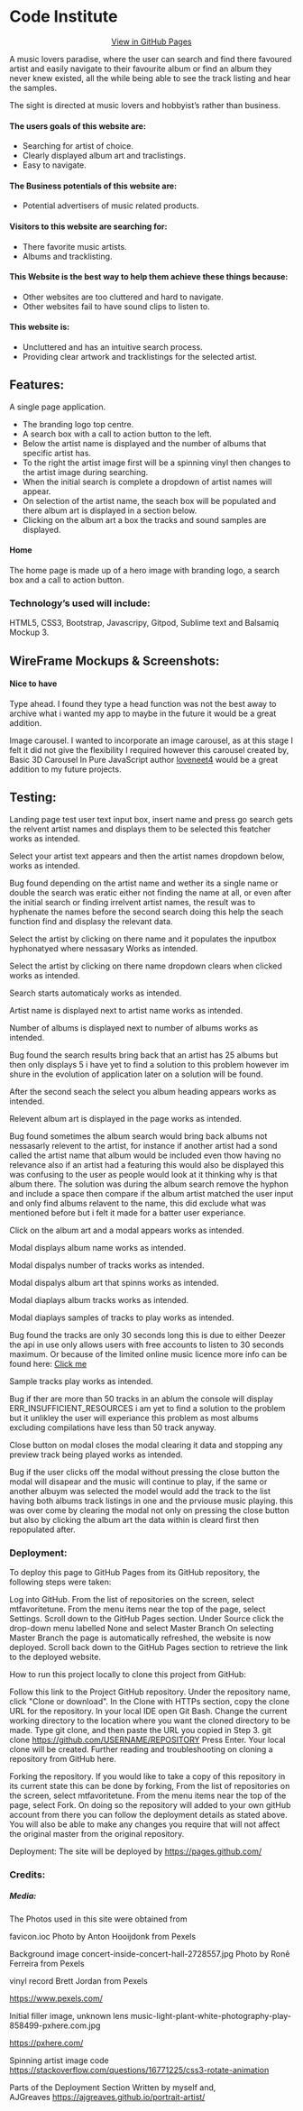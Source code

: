 # Code Institute
<div align="center">
    
[View  in GitHub Pages](https://github.com/jonathanw82/)
</div>

A music lovers paradise, where the user can search and find there favoured artist and easily navigate to their favourite album or find an album they never knew existed, all the while being able to see the track listing and hear the samples.

The sight is directed at music lovers and hobbyist’s rather than business.

#### The users goals of this website are:
* Searching for artist of choice.
* Clearly displayed album art and traclistings.
* Easy to navigate. 

#### The Business potentials of this website are:
* Potential advertisers of music related products.

#### Visitors to this website are searching for:
* There favorite music artists.
* Albums and tracklisting.

#### This Website is the best way to help them achieve these things because:
* Other websites are too cluttered and hard to navigate.
* Other websites fail to have sound clips to listen to.

#### This website is:
* Uncluttered and has an intuitive search process.
* Providing clear artwork and tracklistings for the selected artist.

## Features:
A single page application.
* The branding logo top centre.
* A search box with a call to action button to the left.
* Below the artist name is displayed and the number of albums that specific artist has.
* To the right the artist image first will be a spinning vinyl then changes to the artist image during searching.
* When the initial search is complete a dropdown of artist names will appear.
* On selection of the artist name, the seach box will be populated and there album art is displayed in a section below.
* Clicking on the album art a box the tracks and sound samples are displayed. 

#### Home
The home page is made up of a hero image with branding logo, a search box and a call to action button.


### Technology’s used will include:
HTML5, CSS3, Bootstrap, Javascripy, Gitpod, Sublime text and Balsamiq Mockup 3.

## WireFrame Mockups & Screenshots:


#### Nice to have 

Type ahead.
I found they type a head function was not the best away to archive what i wanted my app to maybe in the future it would be a great addition.

Image carousel. 
I wanted to incorporate an image carousel, as at this stage I felt it did not give the flexibility I required however this carousel created by, Basic 3D Carousel In Pure JavaScript author [loveneet4](https://github.com/internwt/3d-slider) would be a great addition to my future projects.

## Testing:

Landing page
test user text input box, insert name and press go search gets the relvent artist names and displays them to be selected this featcher works as intended. 

Select your artist text appears and then the artist names dropdown below, works as intended.

Bug found depending on the artist name and wether its a single name or double the search was eratic either not finding the name at all, or even after the initial 
search or finding irrelvent artist names, the result was to hyphenate the names before the second search doing this help the seach function find and displasy the relevant data.

Select the artist by clicking on there name and it populates the inputbox hyphonatyed where nessasary Works as intended.

Select the artist by clicking on there name dropdown clears when clicked works as intended.

Search starts automaticaly works as intended.

Artist name is displayed next to artist name works as intended.

Number of albums is displayed next to number of albums works as intended.

Bug found the search results bring back that an artist has 25 albums but then only displays 5 i have yet to find a solution to this problem however im shure in the evolution of 
application later on a solution will be found.

After the second seach the select you album heading appears works as intended.

Relevent album art is displayed in the page works as intended.

Bug found sometimes the album search would bring back albums not nessasarly relevent to the artist, for instance if another artist had a sond called the artist name that album 
would be included even thow having no relevance also if an artist had a featuring this would also be displayed this was confusing to the user as people would look at it thinking why is that album there.
The solution was during the album search remove the hyphon and include a space then compare if the album artist matched the user input and only find albums relavent to the name, this 
did exclude what was mentioned before but i felt it made for a batter user experiance.

Click on the album art and a modal appears works as intended.

Modal displays album name works as intended.

Modal dispalys number of tracks works as intended.

Modal dispalys album art that spinns works as intended.

Modal diaplays album tracks works as intended.

Modal diaplays samples of tracks to play works as intended.

Bug found the tracks are only 30 seconds long this is due to either Deezer the api in use only allows users with free accounts to listen to 30 seconds maximum.
Or because of the limited online music licence more info can be found here: 
[Click me](https://github.com/jonathanw82/myfavoritetune/blob/assets/documents/loml%20terms%20and%20conditions.pdf)

Sample tracks play works as intended.

Bug if ther are more than 50 tracks in an ablum the console will display ERR_INSUFFICIENT_RESOURCES i am yet to find a solution to the problem but it unlikley the user will 
experiance this problem as most albums excluding compilations have less than 50 track anyway.

Close button on modal closes the modal clearing it data and stopping any preview track being played works as intended.

Bug if the user clicks off the modal without pressing the close button the modal will disapear and the music will continue to play, if the same or another albuym was selected 
the model would add the track to the list having both albums track listings in one and the prviouse music playing. this was over come by clearing the modal not only on pressing 
the close button but also by clicking the album art the data within is cleard first then repopulated after.


### Deployment:
To deploy this page to GitHub Pages from its GitHub repository, the following steps were taken:

Log into GitHub.
From the list of repositories on the screen, select mtfavoritetune.
From the menu items near the top of the page, select Settings.
Scroll down to the GitHub Pages section.
Under Source click the drop-down menu labelled None and select Master Branch
On selecting Master Branch the page is automatically refreshed, the website is now deployed.
Scroll back down to the GitHub Pages section to retrieve the link to the deployed website.

How to run this project locally
to clone this project from GitHub:

Follow this link to the Project GitHub repository.
Under the repository name, click "Clone or download".
In the Clone with HTTPs section, copy the clone URL for the repository.
In your local IDE open Git Bash.
Change the current working directory to the location where you want the cloned directory to be made.
Type git clone, and then paste the URL you copied in Step 3.
git clone https://github.com/USERNAME/REPOSITORY
Press Enter. Your local clone will be created.
Further reading and troubleshooting on cloning a repository from GitHub here.

Forking the repository.
If you would like to take a copy of this repository in its current state this can be done by forking,
From the list of repositories on the screen, select mtfavoritetune.
From the menu items near the top of the page, select Fork.
On doing so the repository will added to your own gitHub account from there you can follow the deployment 
details as stated above. You will also be able to make any changes you require that will not affect the 
original master from the original repository.

Deployment: The site will be deployed by 
https://pages.github.com/


### Credits:

##### Media:
The Photos used in this site were obtained from

favicon.ioc
Photo by Anton Hooijdonk from Pexels

Background image
concert-inside-concert-hall-2728557.jpg
Photo by Ronê Ferreira from Pexels

vinyl record
Brett Jordan from Pexels

https://www.pexels.com/

Initial filler image,
unknown lens 
music-light-plant-white-photography-play-858499-pxhere.com.jpg

https://pxhere.com/

Spinning artist image code https://stackoverflow.com/questions/16771225/css3-rotate-animation

Parts of the Deployment Section Written by myself and,  
AJGreaves
https://ajgreaves.github.io/portrait-artist/

